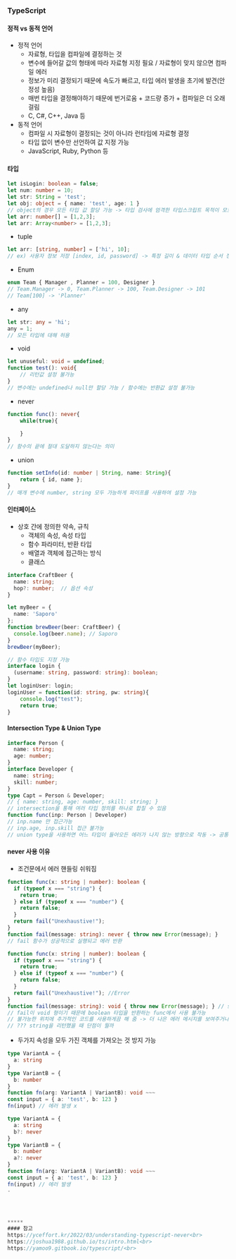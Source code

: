 ### TypeScript
#### 정적 vs 동적 언어
- 정적 언어
    - 자료형, 타입을 컴파일에 결정하는 것
    - 변수에 들어갈 값의 형태에 따라 자료형 지정 필요 / 자료형이 맞지 않으면 컴파일 에러
    - 정보가 미리 결정되기 때문에 속도가 빠르고, 타입 에러 발생을 초기에 발견(안정성 높음)
    - 매번 타입을 결정해야하기 때문에 번거로움 + 코드량 증가 + 컴파일은 더 오래걸림
    - C, C#, C++, Java 등
- 동적 언어
    - 컴파일 시 자료형이 결정되는 것이 아니라 런타임에 자료형 결정
    - 타입 없이 변수만 선언하여 값 지정 가능
    - JavaScript, Ruby, Python 등

#### 타입
```TypeScript
let isLogin: boolean = false;
let num: number = 10;
let str: String = 'test';
let obj: object = { name: 'test', age: 1 }
// object의 경우 모든 타입 값 할당 가능 -> 타입 검사에 엄격한 타입스크립트 목적이 모호해짐
let arr: number[] = [1,2,3];
let arr: Array<number> = [1,2,3];
```

- tuple
```TypeScript
let arr: [string, number] = ['hi', 10];
// ex) 사용자 정보 저장 [index, id, password] -> 특정 길이 & 데이터 타입 순서 정해짐
```

- Enum
```TypeScript
enum Team { Manager , Planner = 100, Designer }
// Team.Manager -> 0, Team.Planner -> 100, Team.Designer -> 101
// Team[100] -> 'Planner'
```

- any
```TypeScript
let str: any = 'hi';
any = 1;
// 모든 타입에 대해 허용
```

- void
```TypeScript
let unuseful: void = undefined;
function test(): void{
    // 리턴값 설정 불가능
}
// 변수에는 undefined나 null만 할당 가능 / 함수에는 반환값 설정 불가능
```

- never
```TypeScript
function func(): never{
    while(true){

    }
}
// 함수의 끝에 절대 도달하지 않는다는 의미
```

- union
```TypeScript
function setInfo(id: number | String, name: String){
    return { id, name };
}
// 매개 변수에 number, string 모두 가능하게 파이프를 사용하여 설정 가능
```

#### 인터페이스
- 상호 간에 정의한 약속, 규칙
    - 객체의 속성, 속성 타입
    - 함수 파라미터, 반환 타입
    - 배열과 객체에 접근하는 방식
    - 클래스
```TypeScript
interface CraftBeer {
  name: string;
  hop?: number;  // 옵션 속성
}

let myBeer = {
  name: 'Saporo'
};
function brewBeer(beer: CraftBeer) {
  console.log(beer.name); // Saporo
}
brewBeer(myBeer);
```
```TypeScript
// 함수 타입도 지정 가능
interface login {
  (username: string, password: string): boolean;
}
let loginUser: login;
loginUser = function(id: string, pw: string){
    console.log("test");
    return true;
}
```

#### Intersection Type & Union Type
```TypeScript
interface Person {
  name: string;
  age: number;
}
interface Developer {
  name: string;
  skill: number;
}
type Capt = Person & Developer;
// { name: string, age: number, skill: string; }
// intersection을 통해 여러 타입 정의를 하나로 합칠 수 있음
function func(inp: Person | Developer)
// inp.name 만 접근가능
// inp.age, inp.skill 접근 불가능
// union type을 사용하면 어느 타입이 들어오든 에러가 나지 않는 방향으로 작동 -> 공통적으로 들어있는 속성만 접근할 수 있음
```


#### never 사용 이유
- 조건문에서 에러 핸들링 쉬워짐
```TypeScript
function func(x: string | number): boolean {
  if (typeof x === "string") {
    return true;
  } else if (typeof x === "number") {
    return false;
  }
  return fail("Unexhaustive!");
}
function fail(message: string): never { throw new Error(message); }
// fail 함수가 성공적으로 실행되고 에러 반환

function func(x: string | number): boolean {
  if (typeof x === "string") {
    return true;
  } else if (typeof x === "number") {
    return false;
  }
  return fail("Unexhaustive!"); //Error
}
function fail(message: string): void { throw new Error(message); } // string을 리턴하면 never랑 똑같이 작동
// fail이 void 형이기 때문에 boolean 타입을 반환하는 func에서 사용 불가능
// 불가능한 위치에 추가적인 코드를 사용하게끔 해 줌 -> 더 나은 에러 메시지를 보여주거나 파일 또는 반복문과 같은 자원을 닫는 데 유용
// ??? string을 리턴했을 때 단점이 뭘까
```
- 두가지 속성을 모두 가진 객체를 가져오는 것 방지 가능
```TypeScript
type VariantA = {
  a: string
}
type VariantB = {
  b: number
}
function fn(arg: VariantA | VariantB): void ~~~
const input = { a: 'test', b: 123 }
fn(input) // 에러 발생 x
```
```TypeScript
type VariantA = {
  a: string
  b?: never
}
type VariantB = {
  b: number
  a?: never
}
function fn(arg: VariantA | VariantB): void ~~~
const input = { a: 'test', b: 123 }
fn(input) // 에러 발생
- 




*****
#### 참고
https://yceffort.kr/2022/03/understanding-typescript-never<br>
https://joshua1988.github.io/ts/intro.html<br>
https://yamoo9.gitbook.io/typescript/<br>